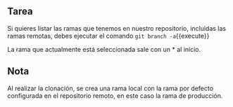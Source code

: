## Tarea

Si quieres listar las ramas que tenemos en nuestro repositorio, incluidas las ramas remotas, debes ejecutar el comando
`git branch -a`{{execute}}

La rama que actualmente está seleccionada sale con un * al inicio.

## Nota

Al realizar la clonación, se crea una rama local con la rama por defecto configurada en el repositorio remoto, en este caso la rama de producción.